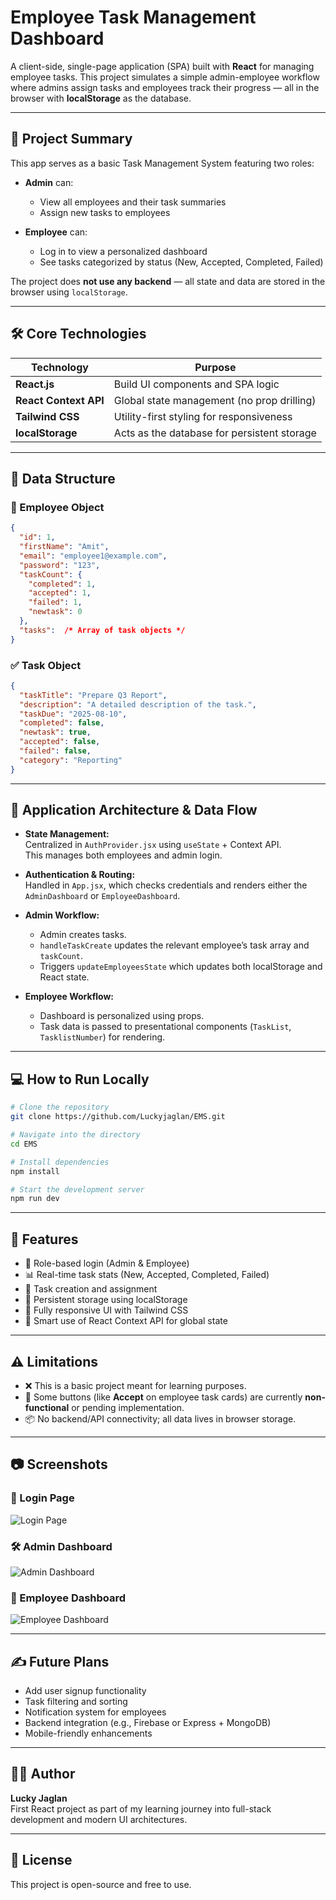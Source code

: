 
# Employee Task Management Dashboard

A client-side, single-page application (SPA) built with **React** for managing employee tasks. This project simulates a simple admin-employee workflow where admins assign tasks and employees track their progress — all in the browser with **localStorage** as the database.

---

## 🚀 Project Summary

This app serves as a basic Task Management System featuring two roles:

- **Admin** can:
  - View all employees and their task summaries
  - Assign new tasks to employees

- **Employee** can:
  - Log in to view a personalized dashboard
  - See tasks categorized by status (New, Accepted, Completed, Failed)

The project does **not use any backend** — all state and data are stored in the browser using `localStorage`.

---

## 🛠 Core Technologies

| Technology      | Purpose                                      |
|-----------------|----------------------------------------------|
| **React.js**    | Build UI components and SPA logic            |
| **React Context API** | Global state management (no prop drilling) |
| **Tailwind CSS**| Utility-first styling for responsiveness     |
| **localStorage**| Acts as the database for persistent storage  |

---

## 📁 Data Structure

### 👤 Employee Object

```json
{
  "id": 1,
  "firstName": "Amit",
  "email": "employee1@example.com",
  "password": "123",
  "taskCount": {
    "completed": 1,
    "accepted": 1,
    "failed": 1,
    "newtask": 0
  },
  "tasks":  /* Array of task objects */ 
}
```

### ✅ Task Object

```json
{
  "taskTitle": "Prepare Q3 Report",
  "description": "A detailed description of the task.",
  "taskDue": "2025-08-10",
  "completed": false,
  "newtask": true,
  "accepted": false,
  "failed": false,
  "category": "Reporting"
}
```

---

## 🧭 Application Architecture & Data Flow

- **State Management:**  
  Centralized in `AuthProvider.jsx` using `useState` + Context API.  
  This manages both employees and admin login.

- **Authentication & Routing:**  
  Handled in `App.jsx`, which checks credentials and renders either the `AdminDashboard` or `EmployeeDashboard`.

- **Admin Workflow:**  
  - Admin creates tasks.
  - `handleTaskCreate` updates the relevant employee’s task array and `taskCount`.
  - Triggers `updateEmployeesState` which updates both localStorage and React state.

- **Employee Workflow:**  
  - Dashboard is personalized using props.
  - Task data is passed to presentational components (`TaskList`, `TasklistNumber`) for rendering.

---

## 💻 How to Run Locally

```bash
# Clone the repository
git clone https://github.com/Luckyjaglan/EMS.git

# Navigate into the directory
cd EMS

# Install dependencies
npm install

# Start the development server
npm run dev
```

---

## 📌 Features

- 🔐 Role-based login (Admin & Employee)
- 📊 Real-time task stats (New, Accepted, Completed, Failed)
- 📝 Task creation and assignment
- 💾 Persistent storage using localStorage
- 🧱 Fully responsive UI with Tailwind CSS
- 🧠 Smart use of React Context API for global state

---

## ⚠️ Limitations

- ❌ This is a basic project meant for learning purposes.
- 🚧 Some buttons (like **Accept** on employee task cards) are currently **non-functional** or pending implementation.
- 📦 No backend/API connectivity; all data lives in browser storage.

---

## 📷 Screenshots

### 🔐 Login Page
![Login Page](./src/assets/Screenshots/login-page.png)

### 🛠 Admin Dashboard
![Admin Dashboard](./src/assets/Screenshots/admin-dashboard.png)

### 👤 Employee Dashboard
![Employee Dashboard](./src/assets/Screenshots/employee-dashboard.png)

---

## ✍️ Future Plans

- Add user signup functionality
- Task filtering and sorting
- Notification system for employees
- Backend integration (e.g., Firebase or Express + MongoDB)
- Mobile-friendly enhancements

---

## 🙋‍♂️ Author

**Lucky Jaglan**  
First React project as part of my learning journey into full-stack development and modern UI architectures.

---

## 📜 License

This project is open-source and free to use.
